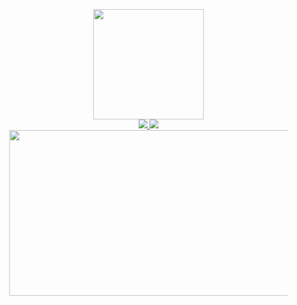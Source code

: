 <div id="header" align="center">
  <img src="https://i.giphy.com/media/v1.Y2lkPTc5MGI3NjExMzB5dWlhdGJkNDM3dmR6dWthdnpqOWltNzhxenJsbG90cGV3a3ZycyZlcD12MV9pbnRlcm5hbF9naWZfYnlfaWQmY3Q9cw/dk931KSyz5sZjRvYhr/giphy.gif" width="200"/>
  <div id="badges">
  <a href="https://vk.com/id202565595">
    <img src="https://img.shields.io/badge/VK-blue?logo=vk&logoColor=white&style=flat-square"/>
  </a>
  <a href="https://t.me/alz_00b">
    <img src="https://img.shields.io/badge/Telegram-blue?logo=telegram&logoColor=white&style=flat-square"/>
  </a>
</div>
  <div align="center">
  <img src="https://i.giphy.com/media/v1.Y2lkPTc5MGI3NjExeHI5ZjVxNHh5djVkZTIwcXppbWVsZzEwZHZkcW4wZWhwZGRjZDhneCZlcD12MV9pbnRlcm5hbF9naWZfYnlfaWQmY3Q9Zw/R03zWv5p1oNSQd91EP/giphy.gif" width="700" height="300"/>
</div>
</div>
